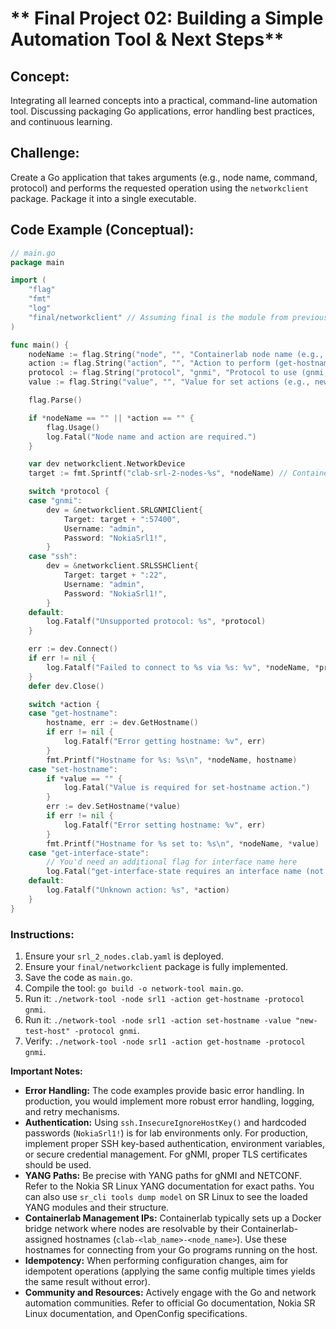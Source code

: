 # ** Final Project 02: Building a Simple Automation Tool & Next Steps**

##  **Concept:** 
Integrating all learned concepts into a practical, command-line automation tool. Discussing packaging Go applications, error handling best practices, and continuous learning.

## **Challenge:** 
Create a Go application that takes arguments (e.g., node name, command, protocol) and performs the requested operation using the `networkclient` package. Package it into a single executable.

## **Code Example (Conceptual):**
```go
// main.go
package main

import (
    "flag"
    "fmt"
    "log"
    "final/networkclient" // Assuming final is the module from previous task
)

func main() {
    nodeName := flag.String("node", "", "Containerlab node name (e.g., srl1)")
    action := flag.String("action", "", "Action to perform (get-hostname, set-hostname, get-interface-state)")
    protocol := flag.String("protocol", "gnmi", "Protocol to use (gnmi, ssh)")
    value := flag.String("value", "", "Value for set actions (e.g., new hostname)")

    flag.Parse()

    if *nodeName == "" || *action == "" {
        flag.Usage()
        log.Fatal("Node name and action are required.")
    }

    var dev networkclient.NetworkDevice
    target := fmt.Sprintf("clab-srl-2-nodes-%s", *nodeName) // Containerlab convention

    switch *protocol {
    case "gnmi":
        dev = &networkclient.SRLGNMIClient{
            Target: target + ":57400",
            Username: "admin",
            Password: "NokiaSrl1!",
        }
    case "ssh":
        dev = &networkclient.SRLSSHClient{
            Target: target + ":22",
            Username: "admin",
            Password: "NokiaSrl1!",
        }
    default:
        log.Fatalf("Unsupported protocol: %s", *protocol)
    }

    err := dev.Connect()
    if err != nil {
        log.Fatalf("Failed to connect to %s via %s: %v", *nodeName, *protocol, err)
    }
    defer dev.Close()

    switch *action {
    case "get-hostname":
        hostname, err := dev.GetHostname()
        if err != nil {
            log.Fatalf("Error getting hostname: %v", err)
        }
        fmt.Printf("Hostname for %s: %s\n", *nodeName, hostname)
    case "set-hostname":
        if *value == "" {
            log.Fatal("Value is required for set-hostname action.")
        }
        err := dev.SetHostname(*value)
        if err != nil {
            log.Fatalf("Error setting hostname: %v", err)
        }
        fmt.Printf("Hostname for %s set to: %s\n", *nodeName, *value)
    case "get-interface-state":
        // You'd need an additional flag for interface name here
        log.Fatal("get-interface-state requires an interface name (not implemented in this example).")
    default:
        log.Fatalf("Unknown action: %s", *action)
    }
}
```
### **Instructions:**
1.  Ensure your `srl_2_nodes.clab.yaml` is deployed.
2.  Ensure your `final/networkclient` package is fully implemented.
3.  Save the code as `main.go`.
4.  Compile the tool: `go build -o network-tool main.go`.
5.  Run it: `./network-tool -node srl1 -action get-hostname -protocol gnmi`.
6.  Run it: `./network-tool -node srl1 -action set-hostname -value "new-test-host" -protocol gnmi`.
7.  Verify: `./network-tool -node srl1 -action get-hostname -protocol gnmi`.


**Important Notes:**

  * **Error Handling:** The code examples provide basic error handling. In production, you would implement more robust error handling, logging, and retry mechanisms.
  * **Authentication:** Using `ssh.InsecureIgnoreHostKey()` and hardcoded passwords (`NokiaSrl1!`) is for lab environments only. For production, implement proper SSH key-based authentication, environment variables, or secure credential management. For gNMI, proper TLS certificates should be used.
  * **YANG Paths:** Be precise with YANG paths for gNMI and NETCONF. Refer to the Nokia SR Linux YANG documentation for exact paths. You can also use `sr_cli tools dump model` on SR Linux to see the loaded YANG modules and their structure.
  * **Containerlab Management IPs:** Containerlab typically sets up a Docker bridge network where nodes are resolvable by their Containerlab-assigned hostnames (`clab-<lab_name>-<node_name>`). Use these hostnames for connecting from your Go programs running on the host.
  * **Idempotency:** When performing configuration changes, aim for idempotent operations (applying the same config multiple times yields the same result without error).
  * **Community and Resources:** Actively engage with the Go and network automation communities. Refer to official Go documentation, Nokia SR Linux documentation, and OpenConfig specifications.
